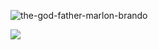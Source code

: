 ![the-god-father-marlon-brando](https://user-images.githubusercontent.com/22344498/190833731-354cce04-c310-45ae-b411-bbf7ab17b51d.gif)

![](https://komarev.com/ghpvc/?username=ucwong&&style=flat-square&label=VIEWS)
